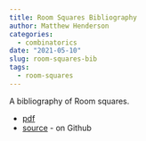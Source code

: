 ```yaml
---
title: Room Squares Bibliography
author: Matthew Henderson
categories:
  - combinatorics
date: "2021-05-10"
slug: room-squares-bib
tags:
  - room-squares
---
```


A bibliography of Room squares.

- [pdf](https://github.com/MHenderson/room-squares-bib/blob/master/room-squares.pdf)
- [source](https://github.com/MHenderson/room-squares-bib) - on Github
